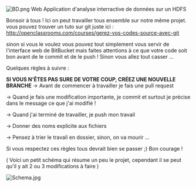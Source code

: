 ![BD.png](http://www.cgerin-roze.fr/img/BD.png) Web Application d'analyse interractive de données sur un HDFS



Bonsoir à tous !
 Ici on peut travailler tous ensemble sur notre même projet.
vous pouvez trouver un tuto sur git juste ici : http://openclassrooms.com/courses/gerez-vos-codes-source-avec-git

sinon si vous le voulez vous pouvez tout simplement vous servir de l'interface web de BitBucket mais faites attentions à ce que votre code soit bon avant de le commit et de le push ! Sinon vous allez tout casser ... 

Quelques règles à suivre : 

**SI VOUS N'ÊTES PAS SURE DE VOTRE COUP, CRÉEZ UNE NOUVELLE BRANCHE**
-> Avant de commencer à travailler je fais une pull request

-> Quand je fais une modification importante, je commit et surtout je précise dans le message ce que j'ai modifié !

-> Quand j'ai terminé de travailler, je push mon travail

-> Donner des noms explicite aux fichiers

-> Pensez à trier le travail en dossier, sinon, on va mourir ... 

Si vous respectez ces règles tous devrait bien se passer ;) 
Bon courage !

( Voici un petit schéma qui résume un peu le projet, cependant il se peut qu'il y ait 2 ou 3 modifications à faire ) 


![Schema.jpg](https://bitbucket.org/repo/AyrkMq/images/2222719487-Schema.jpg)
